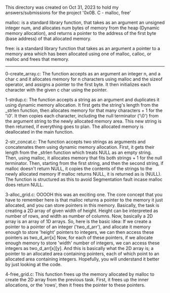 This directory was created on Oct 31, 2023 to hold my answers/submissions for
the project '0x0B. C - malloc, free'

malloc: is a standard library function, that takes as an argument an unsigned
integer num, and allocates num bytes of memory from the heap (Dynamic memory
allocation), and returns a pointer to the address of the first byte (base
address) of that allocated memory.

free: is a standard library function that takes as an argument a pointer to
a memory area which has been allocated using one of malloc, calloc, or realloc
and frees that memory.

--------------------------------------------------------------------------------

0-create_array.c: The function accepts as an argument an integer n, and a char c
and it allocates memory for n characters using malloc and the sizeof operator,
and assigns a pointer to the first byte. It then initializes each character with
the given c char using the pointer.

1-strdup.c: The function accepts a string as an argument and duplicates it using
dynamic memory allocation. It first gets the string's length from the _strlen
function, then allocates memory for that many characters + 1 for the '\0'. It
then copies each character, including the null terminator ('\0') from the
argument string to the newly allocated memory area. This new string is then
returned, if everything goes to plan. The allocated memory is deallocated in
the main function.

2-str_concat.c: The function accepts two strings as arguments and concatenates
them using dynamic memory allocation. First, it gets their length from the
_strlen function which treats NULL as an empty string. Then, using malloc,
it allocates memory that fits both strings + 1 for the null terminator. Then,
starting from the first string, and then the second string, if malloc doesn't
return NULL, it copies the contents of the strings to the newly allocated memory
If malloc returns NULL, it is returned as is (NULL). The function is structured
as this to avoid Segmentation fault incase malloc does return NULL.

3-alloc_grid.c: OOOOH this was an exciting one. The core concept that you have
to remember here is that malloc returns a pointer to the memory it just
allocated, and you can store pointers in this memory. Basically, the task is
creating a 2D array of given width of height. Height can be interpreted as
number of rows, and width as number of columns. Now, basically a 2D array is an
array of 1D arrays. So, here is the basic idea: If we create a pointer to a
pointer of an integer ('two_d_arr'), and allocate it memory enough to store
'height' pointers to integers, we can then access these pointers as two_d_arr[x] 
Now, for each of these pointers, if we allocate enough memory to store 'width'
number of integers, we can access these integers as two_d_arr[x][y]. And this is
basically what the 2D array is; a pointer to an allocated area containing
pointers, each of which point to an allocated area containing integers.
Hopefully, you will understand it better by just looking at the code.

4-free_grid.c: This function frees up the memory allocated by malloc to create
the 2D array from the previous task. First, it frees up the inner allocations,
or the 'rows', then it frees the pointer to these pointers.
